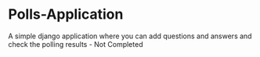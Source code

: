 # Polls-Application
A simple django application where you can add questions and answers and check the polling results - Not Completed
